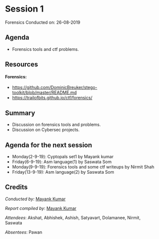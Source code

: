 # Session 1
Forensics
Conducted on: 26-08-2019

## Agenda
- Forensics tools and ctf problems.

## Resources
#### Forensics: 
- https://github.com/DominicBreuker/stego-toolkit/blob/master/README.md
- https://trailofbits.github.io/ctf/forensics/

## Summary
- Discussion on forensics tools and problems.
- Discussion on Cybersec projects.

## Agenda for the next session
- Monday(2-9-19): Cyptopals set1 by Mayank kumar
- Friday(6-9-19): Asm language(1) by Saswata Som
- Monday(9-9-19): Forensics tools and some ctf writeups by Nirmit Shah
- Friday(13-9-19): Asm language(2) by Saswata Som

## Credits
*Conducted by:* [Mayank Kumar](https://github.com/Mk-ism/)

*Report compiled by*: [Mayank Kumar](https://github.com/Mk-ism/)

*Attendees*: Akshat, Abhishek, Ashish, Satyavart, Dolamanee, Nirmit, Saswata

*Absentees*: Pawan